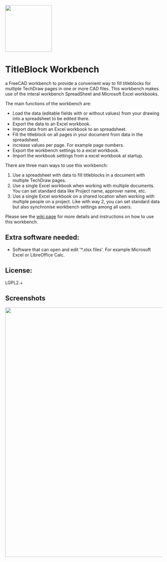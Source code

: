 <img src="https://github.com/APEbbers/TechDrawTitleBlockUtility/assets/10145631/86aa5a93-9261-48f7-b398-0d8a837f3284)" width="150">

# TitleBlock Workbench

a FreeCAD workbench to provide a convenient way to fill titleblocks for multiple TechDraw pages in one or more CAD files.
This workbench makes use of the interal workbench SpreadSheet and Microsoft Excel workbooks.

The main functions of the workbench are:
- Load the data (editable fields with or without values) from your drawing into a spreadsheet to be edited there.
- Export the data to an Excel workbook.
- Import data from an Excel workbook to an spreadsheet.
- Fill the titleblock on all pages in your document from data in the spreadsheet.
- increase values per page. For example page numbers.
- Export the workbench settings to a excel workbook.
- Import the workbook settings from a excel workbook at startup.

There are three main ways to use this workbench:
1. Use a spreadsheet with data to fill titleblocks in a document with multiple TechDraw pages.
2. Use a single Excel workbook when working with multiple documents. You can set standard data like Project name, approver name, etc.
3. Use a single Excel workbook on a shared location when working with multiple people on a project.
   Like with way 2, you can set standard data but also synchronise workbench settings among all users.

Please see the [wiki page](https://github.com/APEbbers/TechDrawTitleBlockUtility/wiki) for more details and instructions on how to use this workbench.

## Extra software needed:
- Software that can open and edit '*.xlsx files'. For example Microsoft Excel or LibreOffice Calc.

## License:
LGPL2.+

## Screenshots  
<img src="https://github.com/APEbbers/TitleBlock-WB/assets/10145631/79a65d44-5c1f-4480-b09c-1610a2c2dfb4" width="800">



